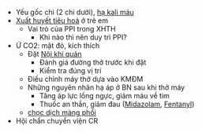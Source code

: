 - Yếu gốc chi (2 chi dưới), [hạ kali máu](../100%20Reference%20notes/h%E1%BA%A1%20kali%20m%C3%A1u.md)  
- [Xuất huyết tiêu hoá](../100%20Reference%20notes/Xu%E1%BA%A5t%20huy%E1%BA%BFt%20ti%C3%AAu%20ho%C3%A1.md) ở trẻ em  
	- Vai trò của PPI trong XHTH  
		- Khi nào thì nên duy trì PPI?  
- Ứ CO2: mặt đỏ, kích thích  
	- Đặt [Nội khí quản](../The%20TRIO/N%E1%BB%99i%20kh%C3%AD%20qu%E1%BA%A3n.md)    
		- Đánh giá đường thở trước khi đặt  
		- Kiểm tra đúng vị trí  
	- Điều chỉnh máy thở dựa vào KMĐM  
	- Những nguyên nhân hạ áp ở BN sau khi thở máy  
		- Tăng áp lực lồng ngực, giảm máu về tim  
		- Thuốc an thần, giảm đau ([Midazolam](../100%20Reference%20notes/Drug/Midazolam.md), [Fentanyl](../100%20Reference%20notes/Drug/Fentanyl.md))  
	- [chọc dịch màng phổi](ch%E1%BB%8Dc%20d%E1%BB%8Bch%20m%C3%A0ng%20ph%E1%BB%95i.md)   
- Hội chẩn chuyển viện CR